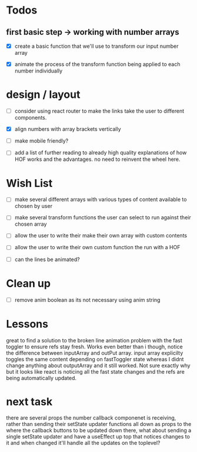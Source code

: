 # Todos

## first basic step -> working with number arrays

- [x] create a basic function that we'll use to transform our input number array

* [x] animate the process of the transform function being applied to each number individually

# design / layout

- [ ] consider using react router to make the links take the user to different components.

* [x] align numbers with array brackets vertically

- [ ] make mobile friendly?

- [ ] add a list of further reading to already high quality explanations of how HOF works and the advantages. no need to reinvent the wheel here.

# Wish List

- [ ] make several different arrays with various types of content available to chosen by user

* [ ] make several transform functions the user can select to run against their chosen array

- [ ] allow the user to write their make their own array with custom contents

- [ ] allow the user to write their own custom function the run with a HOF

- [ ] can the lines be animated?

# Clean up

- [ ] remove anim boolean as its not necessary using anim string

# Lessons

great to find a solution to the broken line animation problem with the fast toggler to ensure refs stay fresh. Works even better than i though, notice the difference between inputArray and outPut array. input array explicilty toggles the same content depending on fastToggler state whereas I didnt change anything about outputArray and it still worked. Not sure exactly why but it looks like react is noticing all the fast state changes and the refs are being automatically updated.

# next task

there are several props the number callback componenet is receiving, rather than sending their setState updater functions all down as props to the where the callback buttons to be updated down there, what about sending a single setState updater and have a useEffect up top that notices changes to it and when changed it'll handle all the updates on the toplevel?
